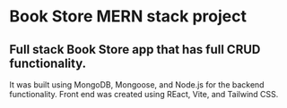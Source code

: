 # Book Store MERN stack project
## Full stack Book Store app that has full CRUD functionality. 

It was built using MongoDB, Mongoose, and Node.js for the backend functionality. Front end was created using REact, Vite, and Tailwind CSS. 
